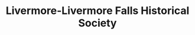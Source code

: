 ---
layout: repo
title: "Livermore-Livermore Falls Historical Society"
id: 2944
permalink: repos/2944/
---